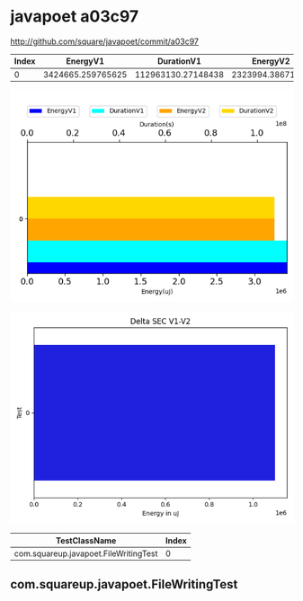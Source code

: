 # javapoet a03c97


http://github.com/square/javapoet/commit/a03c97


| Index | EnergyV1 | DurationV1 | EnergyV2 | DurationsV2 |
| --- | --- | --- | --- | --- |
| 0 | 3424665.259765625 | 112963130.27148438 | 2323994.38671875 | 79072920.97070312 |

![](./javapoet.png)

![](./javapoet_delta.png)

| TestClassName | Index |
| --- | --- |
| com.squareup.javapoet.FileWritingTest | 0 |
## com.squareup.javapoet.FileWritingTest

